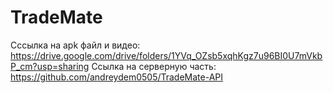 # TradeMate
Сссылка на apk файл и видео: https://drive.google.com/drive/folders/1YVq_OZsb5xqhKgz7u96BI0U7mVkbP_cm?usp=sharing
Ссылка на серверную часть: https://github.com/andreydem0505/TradeMate-API
